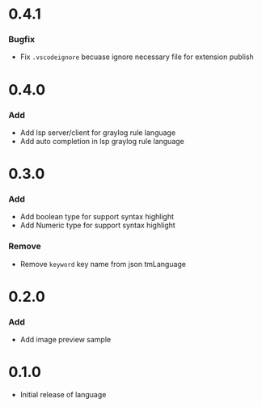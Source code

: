 # 0.4.1

### Bugfix

- Fix `.vscodeignore` becuase ignore necessary file for extension publish


# 0.4.0

### Add

- Add lsp server/client for graylog rule language
- Add auto completion in lsp graylog rule language


# 0.3.0

### Add

- Add boolean type for support syntax highlight
- Add Numeric type for support syntax highlight

### Remove

- Remove `keyword` key name from json tmLanguage


# 0.2.0

### Add

- Add image preview sample


# 0.1.0

- Initial release of language
